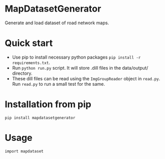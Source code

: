 # MapDatasetGenerator
Generate and load dataset of road network maps.

# Quick start
* Use pip to install necessary python packages `pip install -r requirements.txt`.
* Run `python run.py` script. It will store .dill files in the data/output/ directory. 
* These dill files can be read using the `ImgGroupReader` object in `read.py`. Run `read.py` to run a small test for the same.  


# Installation from pip

```
pip install mapdatasetgenerator
```

# Usage
```
import mapdataset
```

